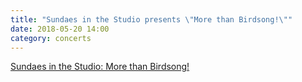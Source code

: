 ```yaml
---
title: "Sundaes in the Studio presents \"More than Birdsong!\""
date: 2018-05-20 14:00
category: concerts
---
```

[Sundaes in the Studio: More than Birdsong!](https://www.mapado.com/en/santa-cruz/sundaes-in-the-studio-more-than-birdsong-1)
